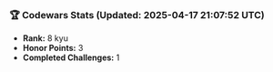 ### 🏆 Codewars Stats (Updated: 2025-04-17 21:07:52 UTC)

- **Rank:** 8 kyu
- **Honor Points:** 3
- **Completed Challenges:** 1
